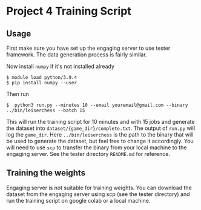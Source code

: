 # Project 4 Training Script

## Usage
First make sure you have set up the engaging server to use tester framework. The data generation process is fairly similar.

Now install `numpy` if it's not installed already

    $ module load python/3.9.4
    $ pip install numpy --user

Then run 

    $  python3 run.py --minutes 10 --email youremail@gmail.com --binary ../bin/leiserchess --batch 15
    

This will run the training script for 10 minutes and with 15 jobs and generate the dataset into `dataset/{game_dir}/complete.txt`. The output of `run.py` will log the `game_dir`. Here `../bin/leiserchess` is the path to the binary that will be used to generate the dataset, but feel free to change it accordingly. You will need to use `scp` to transfer the binary from your local machine to the engaging server. See the tester directory `README.md` for reference.

## Training the weights

Engaging server is not suitable for training weights. You can download the dataset from the engaging server using scp (see the tester directory) and run the training script on google colab or a local machine. 
